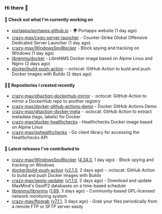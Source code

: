 ### Hi there 👋

#### 👷 Check out what I'm currently working on

- [portapps/portapps.github.io](https://github.com/portapps/portapps.github.io) - 🌍 Portapps website (1 day ago)
- [crazy-max/csgo-server-launcher](https://github.com/crazy-max/csgo-server-launcher) - Counter-Strike Global Offensive Dedicated Server Launcher (1 day ago)
- [crazy-max/WindowsSpyBlocker](https://github.com/crazy-max/WindowsSpyBlocker) - Block spying and tracking on Windows (1 day ago)
- [librenms/docker](https://github.com/librenms/docker) - LibreNMS Docker image based on Alpine Linux and Nginx (2 days ago)
- [docker/build-push-action](https://github.com/docker/build-push-action) - :octocat: GitHub Action to build and push Docker images with Buildx (2 days ago)

#### 👨‍💻 Repositories I created recently

- [crazy-max/ghaction-dockerhub-mirror](https://github.com/crazy-max/ghaction-dockerhub-mirror) - :octocat: GitHub Action to mirror a DockerHub repo to another registry
- [crazy-max/docker-github-actions-demo](https://github.com/crazy-max/docker-github-actions-demo) - Docker GitHub Actions Demo
- [crazy-max/ghaction-docker-meta](https://github.com/crazy-max/ghaction-docker-meta) - :octocat: GitHub Action to extract metadata (tags, labels) for Docker
- [crazy-max/docker-healthchecks](https://github.com/crazy-max/docker-healthchecks) - Healthchecks Docker image based on Alpine Linux
- [crazy-max/gohealthchecks](https://github.com/crazy-max/gohealthchecks) - Go client library for accessing the Healthchecks API

#### 🚀 Latest releases I've contributed to

- [crazy-max/WindowsSpyBlocker](https://github.com/crazy-max/WindowsSpyBlocker) ([4.34.0](https://github.com/crazy-max/WindowsSpyBlocker/releases/tag/4.34.0), 1 day ago) - Block spying and tracking on Windows
- [docker/build-push-action](https://github.com/docker/build-push-action) ([v2.1.0](https://github.com/docker/build-push-action/releases/tag/v2.1.0), 2 days ago) - :octocat: GitHub Action to build and push Docker images with Buildx
- [crazy-max/geoip-updater](https://github.com/crazy-max/geoip-updater) ([v1.1.0](https://github.com/crazy-max/geoip-updater/releases/tag/v1.1.0), 2 days ago) - Download and update MaxMind&#39;s GeoIP2 databases on a time-based schedule
- [librenms/librenms](https://github.com/librenms/librenms) ([1.69](https://github.com/librenms/librenms/releases/tag/1.69), 3 days ago) - Community-based GPL-licensed network monitoring system
- [crazy-max/ftpgrab](https://github.com/crazy-max/ftpgrab) ([v7.1.1](https://github.com/crazy-max/ftpgrab/releases/tag/v7.1.1), 3 days ago) - Grab your files periodically from a remote FTP or SFTP server easily
